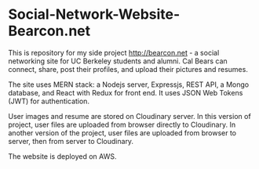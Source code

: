 # Social-Network-Website-Bearcon.net
This is repository for my side project http://bearcon.net - a social networking site for UC Berkeley students and alumni. Cal Bears can connect, share, post their profiles, and upload their pictures and resumes.

The site uses MERN stack: a Nodejs server, Expressjs, REST API, a Mongo database, and React with Redux for front end. It uses JSON Web Tokens (JWT) for authentication.

User images and resume are stored on Cloudinary server. In this version of project, user files are uploaded from browser directly to Cloudinary. In another version of the project, user files are uploaded from browser to server, then from server to Cloudinary.

The website is deployed on AWS.
